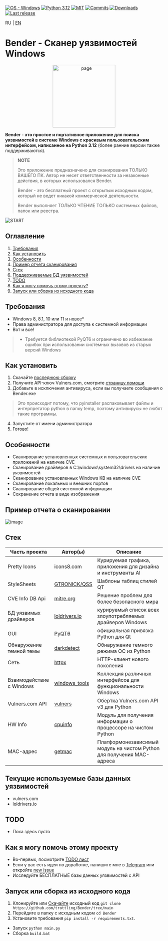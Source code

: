 [![OS - Windows](https://img.shields.io/badge/OS-Windows-blue?logo=windows&logoColor=white)](https://www.microsoft.com/")
[![Python 3.12](https://img.shields.io/badge/python-3.12-blue.svg)](https://www.python.org/downloads/)
[![MIT](https://img.shields.io/github/license/trottling/Bender)](https://github.com/trottling/Bender?tab=MIT-1-ov-file#)
[![Commits](https://img.shields.io/github/commit-activity/m/trottling/Bender)](https://github.com/trottling/Bender/commits/main/)
[![Downloads](https://img.shields.io/github/downloads/trottling/Bender/total)](https://github.com/trottling/Bender/releases/latest)
[![Last release](https://img.shields.io/github/v/release/trottling/Bender)](https://github.com/trottling/Bender/releases/latest)

RU | [EN](https://github.com/trottling/Bender/blob/main/README.md)

# Bender - Cканер уязвимостей Windows

<div align="center">
  <img alt="page" src="https://raw.githubusercontent.com/trottling/Bender/main/media/bender.png" width="200"/>
</div>

**Bender - это простое и портативное приложение для поиска уязвимостей в системе Windows с красивым пользовательским интерфейсом, написанное на Python 3.12** (более ранние версии также поддерживаются).
> **NOTE**
>
> Это приложение предназначено для сканирования ТОЛЬКО ВАШЕГО ПК. Автор не несет ответственности за незаконные действия, в которых использовался Bender.
>
> Bender - это бесплатный проект с открытым исходным кодом, который не ведет никакой коммерческой деятельности.
>
> Bender выполняет ТОЛЬКО ЧТЕНИЕ ТОЛЬКО системных файлов, папок или реестра.

![START](https://raw.githubusercontent.com/trottling/Bender/main/media/start.png)

## Оглавление

1. [Требования](#требования)
2. [Как установить](#как-установить)
3. [Особенности](#особенности)
4. [Пример отчета сканирования](#пример-отчета-о-сканировании)
5. [Стек](#стек)
6. [Поддерживаемые БД уязвимостей](#текущие-используемые-базы-данных-уязвимостей)
7. [TODO](#TODO)
8. [Как я могу помочь этому проекту?](#как-я-могу-помочь-этому-проекту)
9. [Запуск или сборка из исходного кода](#запуск-или-сборка-из-исходного-кода)

## Требования

- Windows 8, 8.1, 10 или 11 и новее*
- Права администратора для доступа к системной информации
- Вот и все!

> * Требуется библиотекой PyQT6 и ограничено во избежание ошибок при использовании системных вызовов из старых версий Windows

## Как установить

1. Скачайте [последнюю сборку](https://github.com/trottling/Bender/releases/latest)
2. Получите API-ключ Vulners.com, смотрите [страницу помощи](https://github.com/trottling/Bender/blob/main/.docs/RU/VULNERS-API-KEY-HELP.md)
3. Добавьте в исключения антивируса, если вы получаете сообщения о Bender.exe
> Это происходит потому, что pyinstaller распаковывает файлы и интерпретатор python в папку temp, поэтому антивирусы не любят такие программы.
4. Запустите от имени администратора
5. Готово!

## Особенности

- Сканирование установленных системных и пользовательских приложений на наличие CVE
- Сканирование драйверов в C:\windows\system32\drivers на наличие уязвимостей
- Сканирование установленных Windows KB на наличие CVE
- Сканирование локальных и внешних портов
- Сканирование общей системной информации
- Сохранение отчета в виде изображения

## Пример отчета о сканировании

![image](https://raw.githubusercontent.com/trottling/Bender/main/media/scan_result.png)

## Стек

| Часть проекта            | Автор(ы)               | Описание                                                              |
|--------------------------|------------------------|-----------------------------------------------------------------------|
| Pretty Icons             | icons8.com             | Курируемая графика, приложения для дизайна и инструменты AI           |
| StyleSheets              | [GTRONICK/QSS]         | Шаблоны таблиц стилей QT                                              |
| CVE Info DB Api          | [mitre.org]            | Решение проблем для более безопасного мира                            |
| БД уязвимых драйверов    | [loldrivers.io]        | курируемый список всех злоупотребляемых драйверов Windows             |
| GUI                      | [PyQT6]                | официальная привязка Python для Qt                                    |
| Обнаружение темной темы  | [darkdetect]           | Обнаружение темного режима ОС из Python                               |
| Сеть                     | [httpx]                | HTTP-клиент нового поколения                                          |
| Взаимодействие с Windows | [windows_tools]        | Коллекция различных интерфейсов для функциональности Windows          |
| Vulners.com API          | [vulners]              | Обертка Vulners.com API v3 для Python                                 |
| HW Info                  | [cpuinfo]              | Модуль для получения информации о процессоре на чистом Python         |
| MAC-адрес                | [getmac]               | Платформонезависимый модуль на чистом Python для получения MAC-адреса |

## Текущие используемые базы данных уязвимостей

- vulners.com
- loldrivers.io

## TODO

- Пока здесь пусто

## Как я могу помочь этому проекту

- Во-первых, посмотрите [TODO лист](#TODO)
- Если у вас есть идеи по доработке, напишите мне в [Telegram](https://t.me/trottling) или откройте [new issue](https://github.com/trottling/Bender/issues/new/choose)
- Исследуйте БЕСПЛАТНЫЕ базы данных уязвимостей с API

## Запуск или сборка из исходного кода

1. Клонируйте или [Скачайте](https://github.com/trottling/Bender/archive/refs/heads/main.zip) исходный код
   `git clone https://github.com/trottling/Bender/tree/main`
2. Перейдите в папку с исходным кодом
   `cd Bender`
3. Установите требования
   `pip install -r requirements.txt`.

- Запуск
  `python main.py`
- Сборка
  `build.bat`

[//]: # (These are reference links used in the body of this note and get stripped out when the markdown processor does its job. There is no need to format nicely because it shouldn't be seen. Thanks SO - http://stackoverflow.com/questions/4823468/store-comments-in-markdown-syntax)

[PyQT6]: <https://doc.qt.io/qtforpython-6/>

[windows_tools]: <https://github.com/netinvent/windows_tools>

[httpx]: <https://www.python-httpx.org/>

[vulners]: <https://pypi.org/project/vulners/>

[darkdetect]: <https://github.com/albertosottile/darkdetect>

[GTRONICK/QSS]: <github.com/GTRONICK/QSS>

[mitre.org]: <mitre.org>

[loldrivers.io]: <loldrivers.io>

[cpuinfo]: <https://github.com/workhorsy/py-cpuinfo>

[getmac]: <https://github.com/GhostofGoes/getmac>

[PortScan]: <https://github.com/Aperocky/PortScan>
